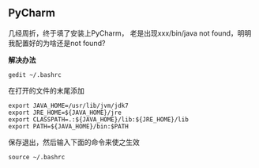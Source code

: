 PyCharm
---

几经周折，终于填了安装上PyCharm，
老是出现xxx/bin/java not found，明明我配置好的为啥还是not found? 

**解决办法**
```shell
gedit ~/.bashrc
```
在打开的文件的末尾添加
```text
export JAVA_HOME=/usr/lib/jvm/jdk7
export JRE_HOME=${JAVA_HOME}/jre
export CLASSPATH=.:${JAVA_HOME}/lib:${JRE_HOME}/lib
export PATH=${JAVA_HOME}/bin:$PATH
```
保存退出，然后输入下面的命令来使之生效
```shell
source ~/.bashrc
```
